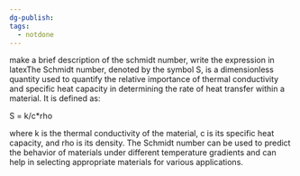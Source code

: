 ```yaml
---
dg-publish: 
tags:
  - notdone
---
```

make a brief description of the schmidt number, write the expression in latexThe Schmidt number, denoted by the symbol S, is a dimensionless quantity used to quantify the relative importance of thermal conductivity and specific heat capacity in determining the rate of heat transfer within a material. It is defined as:

S = k/c\*rho

where k is the thermal conductivity of the material, c is its specific heat capacity, and rho is its density. The Schmidt number can be used to predict the behavior of materials under different temperature gradients and can help in selecting appropriate materials for various applications.️